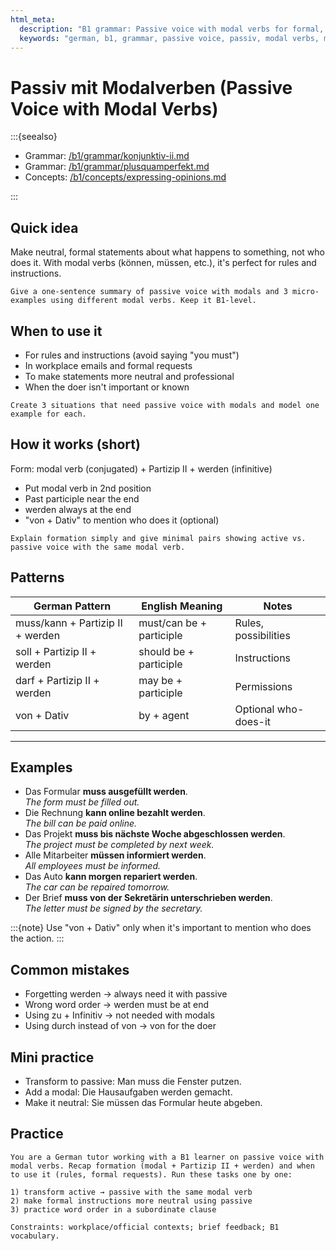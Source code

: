 ```yaml
---
html_meta:
  description: "B1 grammar: Passive voice with modal verbs for formal, neutral statements."
  keywords: "german, b1, grammar, passive voice, passiv, modal verbs, modalverben"
---
```


# Passiv mit Modalverben (Passive Voice with Modal Verbs)

:::{seealso}

- Grammar: [/b1/grammar/konjunktiv-ii.md](/b1/grammar/konjunktiv-ii.md)
- Grammar: [/b1/grammar/plusquamperfekt.md](/b1/grammar/plusquamperfekt.md)
- Concepts: [/b1/concepts/expressing-opinions.md](/b1/concepts/expressing-opinions.md)

:::

## Quick idea

Make neutral, formal statements about what happens to something, not who does it. With modal verbs (können, müssen, etc.), it's perfect for rules and instructions.

```{practice}
Give a one-sentence summary of passive voice with modals and 3 micro-examples using different modal verbs. Keep it B1-level.
```

## When to use it

- For rules and instructions (avoid saying "you must")
- In workplace emails and formal requests
- To make statements more neutral and professional
- When the doer isn't important or known

```{practice}
Create 3 situations that need passive voice with modals and model one example for each.
```

## How it works (short)

Form: modal verb (conjugated) + Partizip II + werden (infinitive)

- Put modal verb in 2nd position
- Past participle near the end
- werden always at the end
- "von + Dativ" to mention who does it (optional)

```{practice}
Explain formation simply and give minimal pairs showing active vs. passive voice with the same modal verb.
```

## Patterns

| German Pattern | English Meaning | Notes |
|---|---|---|
| muss/kann + Partizip II + werden | must/can be + participle | Rules, possibilities |
| soll + Partizip II + werden | should be + participle | Instructions |
| darf + Partizip II + werden | may be + participle | Permissions |
| von + Dativ | by + agent | Optional who-does-it |

---

## Examples

- Das Formular **muss ausgefüllt werden**.  
  _The form must be filled out._
- Die Rechnung **kann online bezahlt werden**.  
  _The bill can be paid online._
- Das Projekt **muss bis nächste Woche abgeschlossen werden**.  
  _The project must be completed by next week._
- Alle Mitarbeiter **müssen informiert werden**.  
  _All employees must be informed._
- Das Auto **kann morgen repariert werden**.  
  _The car can be repaired tomorrow._
- Der Brief **muss von der Sekretärin unterschrieben werden**.  
  _The letter must be signed by the secretary._

:::{note}
Use "von + Dativ" only when it's important to mention who does the action.
:::

## Common mistakes

- Forgetting werden → always need it with passive
- Wrong word order → werden must be at end
- Using zu + Infinitiv → not needed with modals
- Using durch instead of von → von for the doer

## Mini practice

- Transform to passive: Man muss die Fenster putzen.
- Add a modal: Die Hausaufgaben werden gemacht.
- Make it neutral: Sie müssen das Formular heute abgeben.

## Practice

```{practice}
You are a German tutor working with a B1 learner on passive voice with modal verbs. Recap formation (modal + Partizip II + werden) and when to use it (rules, formal requests). Run these tasks one by one:

1) transform active → passive with the same modal verb
2) make formal instructions more neutral using passive
3) practice word order in a subordinate clause

Constraints: workplace/official contexts; brief feedback; B1 vocabulary.
```

<!-- Would you like **more details on when to avoid passive** or **common mistakes with word order?** 😊 -->
